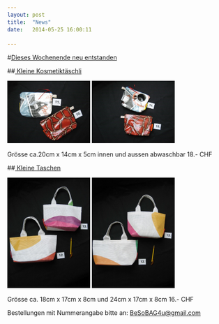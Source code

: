 ```yaml
---
layout: post
title:  "News"
date:   2014-05-25 16:00:11

---
```

 #<u>Dieses Wochenende neu entstanden</u>


##<u> Kleine Kosmetiktäschli</u>

<img src="/images/10.jpg" class="right" width="190" />
<img src="/images/11.jpg" class="left"  width="190" />

Grösse ca.20cm x 14cm x 5cm innen und aussen abwaschbar
18.- CHF

##<u> Kleine Taschen</u>


<img src="/images/12.jpg" class="right" width="190" />

<img src="/images/13.jpg" class="left"  width="190" />
 
Grösse ca. 18cm x 17cm x 8cm und 24cm x 17cm x 8cm
16.- CHF 

Bestellungen mit Nummerangabe bitte an: BeSoBAG4u@gmail.com

    
